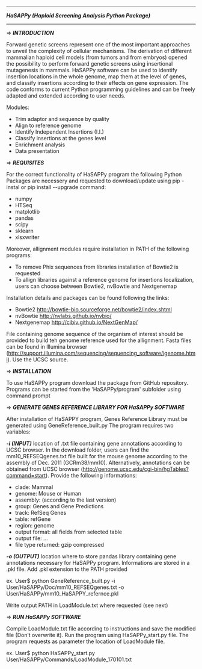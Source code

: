 *********************************************************
***HaSAPPy (Haploid Screening Analysis Python Package)***
*********************************************************

=>	***INTRODUCTION***

Forward genetic screens represent one of the most important approaches to unveil the complexity of cellular mechanisms. The derivation of different mammalian haploid cell models (from tumors and from embryos) opened the possibility to perform forward genetic screens using insertional mutagenesis in mammals.
HaSAPPy software can be used to identify insertion locations in the whole genome, map them at the level of genes, and classify insertions according to their effects on gene expression. The code conforms to current Python programming guidelines and can be freely adapted and extended according to user needs.

Modules:
 - Trim adaptor and sequence by quality
 - Align to reference genome
 - Identify Independent Insertions (I.I.)
 - Classify insertions at the genes level
 - Enrichment analysis
 - Data presentation


=>	***REQUISITES***

For the correct functionality of HaSAPPy program the following Python Packages are necessery and requested to download/update using pip -instal or pip install --upgrade command:
 - numpy
 - HTSeq
 - matplotlib
 - pandas
 - scipy
 - sklearn
 - xlsxwriter
 
Moreover, allignment modules require installation in PATH of the following programs:
- To remove Phix sequences from libraries installation of Bowtie2 is requested
- To allign libraries against a reference genome for insertions localization, users can choose between Bowtie2, nvBowtie and Nextgenemap

Installation details and packages can be found following the links:
- Bowtie2 		http://bowtie-bio.sourceforge.net/bowtie2/index.shtml
- nvBowtie 		http://nvlabs.github.io/nvbio/
- Nextgenemap 		http://cibiv.github.io/NextGenMap/

File containing genome sequence of the organism of interest should be provided to build teh genome reference used for the allignment. Fasta files can be found in Illumina browser (http://support.illumina.com/sequencing/sequencing_software/igenome.html). Use the UCSC source.


=>	***INSTALLATION***

To use HaSAPPy program download the package from GitHub repository. Programs can be started from the 'HaSAPPy/program' subfolder using command prompt


=>	***GENERATE GENES REFERENCE LIBRARY FOR HaSAPPy SOFTWARE***

After installation of HaSAPPY program, Genes Reference Library must be generated using GeneReference_built.py
The program requires two variables:

***-i (INPUT)*** 	location of .txt file containing gene annotations according to UCSC browser. In the download folder, users can find the mm10_REFSEQgenes.txt file built for the mouse genome according to the assembly of Dec. 2011 (GCRm38/mm10). Alternatively, annotations can be obtained from UCSC browser (http://genome.ucsc.edu/cgi-bin/hgTables?command=start). Provide the following informations:	
-	clade:			Mammal
-	genome:			Mouse or Human
-	assembly:		(according to the last version)
-	group:			Genes and Gene Predictions
-	track:			RefSeq Genes  
-	table:			refGene
-	region:   		genome
-	output format:		all fields from selected table
-	output file:		…
-	file type returned:	gzip compressed

***-o (OUTPUT)***	location where to store pandas library containing gene annotations necessary for HaSAPPy program. Informations are stored in a .pkl file. Add .pkl extension to the PATH provided

ex. User$ python GeneReference_built.py -i User/HaSAPPy/Doc/mm10_REFSEQgenes.txt -o User/HaSAPPy/mm10_HaSAPPY_refernce.pkl

Write output PATH in LoadModule.txt where requested (see next)


=>	***RUN HaSAPPy SOFTWARE***

Compile LoadModule.txt file according to instructions and save the modified file (Don’t overwrite it). Run the program using HaSAPPy_start.py file. The program requests as parameter the location of LoadModule file.

ex. User$ python HaSAPPy_start.py User/HaSAPPy/Commands/LoadModule_170101.txt




